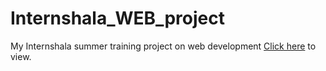 # Internshala_WEB_project
My Internshala summer training project on web development
[Click here](https://anshul22122001.github.io/Internshala_WEB_project/) to view.
